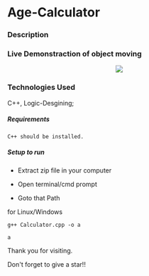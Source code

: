 # Age-Calculator

### Description

### Live Demonstraction of object moving
<p align="center">
  <img src="https://github.com/RANJEET16520/Age-Calculator/tree/master/Images/Age.png"/>
</p>


### Technologies Used

C++, Logic-Desgining;

##### Requirements
```
C++ should be installed.
```

##### Setup to run

+ Extract zip file in your computer

+ Open terminal/cmd prompt

+ Goto that Path

for Linux/Windows
```
g++ Calculator.cpp -o a

a
```


Thank you for visiting.

Don't forget to give a star!!
